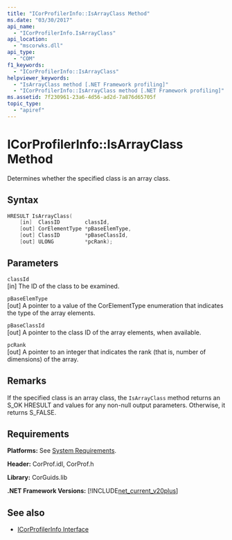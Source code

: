 ```yaml
---
title: "ICorProfilerInfo::IsArrayClass Method"
ms.date: "03/30/2017"
api_name: 
  - "ICorProfilerInfo.IsArrayClass"
api_location: 
  - "mscorwks.dll"
api_type: 
  - "COM"
f1_keywords: 
  - "ICorProfilerInfo::IsArrayClass"
helpviewer_keywords: 
  - "IsArrayClass method [.NET Framework profiling]"
  - "ICorProfilerInfo::IsArrayClass method [.NET Framework profiling]"
ms.assetid: 7f230961-23a6-4d56-ad2d-7a876d65705f
topic_type: 
  - "apiref"
---
```

# ICorProfilerInfo::IsArrayClass Method
Determines whether the specified class is an array class.  
  
## Syntax  
  
```cpp  
HRESULT IsArrayClass(  
    [in]  ClassID        classId,  
    [out] CorElementType *pBaseElemType,  
    [out] ClassID        *pBaseClassId,  
    [out] ULONG          *pcRank);  
```  
  
## Parameters  
 `classId`  
 [in] The ID of the class to be examined.  
  
 `pBaseElemType`  
 [out] A pointer to a value of the CorElementType enumeration that indicates the type of the array elements.  
  
 `pBaseClassId`  
 [out] A pointer to the class ID of the array elements, when available.  
  
 `pcRank`  
 [out] A pointer to an integer that indicates the rank (that is, number of dimensions) of the array.  
  
## Remarks  
 If the specified class is an array class, the `IsArrayClass` method returns an S_OK HRESULT and values for any non-null output parameters. Otherwise, it returns S_FALSE.  
  
## Requirements  
 **Platforms:** See [System Requirements](../../get-started/system-requirements.md).  
  
 **Header:** CorProf.idl, CorProf.h  
  
 **Library:** CorGuids.lib  
  
 **.NET Framework Versions:** [!INCLUDE[net_current_v20plus](../../../../includes/net-current-v20plus-md.md)]  
  
## See also

- [ICorProfilerInfo Interface](icorprofilerinfo-interface.md)
